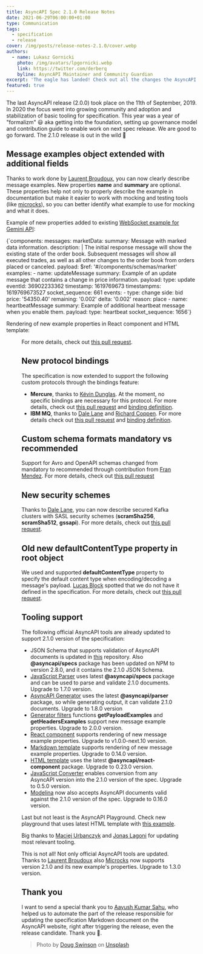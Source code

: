 ```yaml
---
title: AsyncAPI Spec 2.1.0 Release Notes
date: 2021-06-29T06:00:00+01:00
type: Communication
tags:
  - specification
  - release
cover: /img/posts/release-notes-2.1.0/cover.webp
authors:
  - name: Lukasz Gornicki
    photo: /img/avatars/lpgornicki.webp
    link: https://twitter.com/derberq
    byline: AsyncAPI Maintainer and Community Guardian
excerpt: 'The eagle has landed! Check out all the changes the AsyncAPI specification introduces in the new v2.1.0 release'
featured: true
---
```


The last AsyncAPI release (2.0.0) took place on the 11th of September, 2019. In 2020 the focus went into growing community and adoption and stabilization of basic tooling for specification. This year was a year of "formalizm" 😃 aka getting into the foundation, setting up governance model and contribution guide to enable work on next spec release. We are good to go forward. The 2.1.0 release is out in the wild 🎉

## Message examples object extended with additional fields

Thanks to work done by [Laurent Broudoux](https://github.com/lbroudoux), you can now clearly describe message examples. New properties **name** and **summary** are optional. These properties help not only to properly describe the example in documentation but make it easier to work with mocking and testing tools (like [microcks](https://microcks.io/)), so you can better identify what example to use for mocking and what it does.

Example of new properties added to existing [WebSocket example for Gemini API](https://github.com/asyncapi/spec/blob/v2.1.0/examples/websocket-gemini.yml):

<CodeBlock highlightedLines={[10,11,25,26]}>
{`components:
  messages:
    marketData:
      summary: Message with marked data information.
      description: |
        The initial response message will show the existing state of the order book. Subsequent messages will show all executed trades, as well as all other changes to the order book from orders placed or canceled.
      payload:
        $ref: '#/components/schemas/market'
      examples:
        - name: updateMessage
          summary: Example of an update message that contains a change in price information.
          payload:
            type: update
            eventId: 36902233362
            timestamp: 1619769673
            timestampms: 1619769673527
            socket_sequence: 661
            events:
              - type: change
                side: bid
                price: '54350.40'
                remaining: '0.002'
                delta: '0.002'
                reason: place
        - name: heartbeatMessage
          summary: Example of additional heartbeat message when you enable them. 
          payload:
            type: heartbeat
            socket_sequence: 1656`}
</CodeBlock>

Rendering of new example properties in React component and HTML template:

<Figure
  src="/img/posts/release-notes-2.1.0/ui.webp"
/>

For more details, check out [this pull request](https://github.com/asyncapi/spec/pull/534).

## New protocol bindings

The specification is now extended to support the following custom protocols through the bindings feature:
- **Mercure**, thanks to [Kévin Dunglas](https://github.com/dunglas). At the moment, no specific bindings are necessary for this protocol. For more details, check out [this pull request](https://github.com/asyncapi/spec/pull/278) and [binding definition](https://github.com/asyncapi/bindings/tree/master/mercure).
- **IBM MQ**, thanks to [Dale Lane](https://github.com/dalelane) and [Richard Coppen](https://github.com/rcoppen). For more details check out [this pull request](https://github.com/asyncapi/spec/pull/537) and [binding definition](https://github.com/asyncapi/bindings/tree/master/ibmmq).

## Custom schema formats mandatory vs recommended

Support for Avro and OpenAPI schemas changed from mandatory to recommended through contribution from [Fran Mendez](https://github.com/fmvilas). For more details, check out [this pull request](https://github.com/asyncapi/spec/pull/289)

## New security schemes

Thanks to [Dale Lane](https://github.com/dalelane), you can now describe secured Kafka clusters with SASL security schemes (**scramSha256**, **scramSha512**, **gssapi**). For more details, check out [this pull request](https://github.com/asyncapi/spec/pull/502).

## Old new defaultContentType property in root object

We used and supported **defaultContentType** property to specify the default content type when encoding/decoding a message's payload. [Lucas Block](https://github.com/BlockLucas) spotted that we do not have it defined in the specification. For more details, check out [this pull request](https://github.com/asyncapi/spec/pull/419).

## Tooling support

The following official AsyncAPI tools are already updated to support 2.1.0 version of the specification:
- JSON Schema that supports validation of AsyncAPI documents is updated in [this](https://github.com/asyncapi/asyncapi-node) repository. Also **@asyncapi/specs** package has been updated on NPM to version 2.8.0, and it contains the 2.1.0 JSON Schema.
- [JavaScript Parser](https://github.com/asyncapi/parser-js/) uses latest **@asyncapi/specs** package and can be used to parse and validate 2.1.0 documents. Upgrade to 1.7.0 version.
- [AsyncAPI Generator](https://github.com/asyncapi/generator/) uses the latest **@asyncapi/parser** package, so while generating output, it can validate 2.1.0 documents. Upgrade to 1.8.0 version
- [Generator filters](https://github.com/asyncapi/generator-filters) functions **getPayloadExamples** and **getHeadersExamples** support new message example properties. Upgrade to 2.0.0 version.
- [React component](https://github.com/asyncapi/asyncapi-react/) supports rendering of new message example properties. Upgrade to v1.0.0-next.10 version.
- [Markdown template](https://github.com/asyncapi/markdown-template) supports rendering of new message example properties. Upgrade to 0.14.0 version.
- [HTML template](https://github.com/asyncapi/html-template) uses the latest **@asyncapi/react-component** package. Upgrade to 0.23.0 version.
- [JavaScript Converter](https://github.com/asyncapi/converter-js/) enables conversion from any AsyncAPI version into the 2.1.0 version of the spec. Upgrade to 0.5.0 version.
- [Modelina](https://github.com/asyncapi/modelina) now also accepts AsyncAPI documents valid against the 2.1.0 version of the spec. Upgrade to 0.16.0 version.


Last but not least is the AsyncAPI Playground. Check new playground that uses latest HTML template with [this example](https://playground.asyncapi.io/?url=https://raw.githubusercontent.com/asyncapi/spec/v2.1.0/examples/websocket-gemini.yml).

Big thanks to [Maciej Urbanczyk](https://github.com/magicmatatjahu) and [Jonas Lagoni](https://github.com/jonaslagoni/) for updating most relevant tooling.

This is not all! Not only official AsyncAPI tools are updated. Thanks to [Laurent Broudoux](https://github.com/lbroudoux) also [Microcks](https://microcks.io/) now supports version 2.1.0 and its new example's properties. Upgrade to 1.3.0 version.

## Thank you

I want to send a special thank you to [Aayush Kumar Sahu](https://github.com/aayushmau5), who helped us to automate the part of the release responsible for updating the specification Markdown document on the AsyncAPI website, right after triggering the release, even the release candidate. Thank you :bow:.

> Photo by <a href="https://unsplash.com/@dougswinson?utm_source=unsplash&utm_medium=referral&utm_content=creditCopyText">Doug Swinson</a> on <a href="https://unsplash.com/s/photos/landing-eagle?utm_source=unsplash&utm_medium=referral&utm_content=creditCopyText">Unsplash</a>
